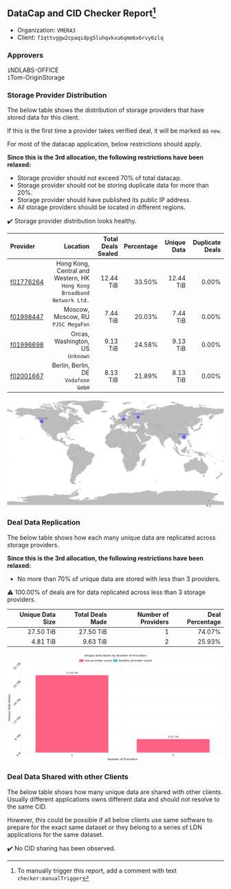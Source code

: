 ## DataCap and CID Checker Report[^1]
 - Organization: `VMERA3`
 - Client: `f1qttvggw2cpaqidpg5luhqvkxu6qmm6x6rvy6zlq`
### Approvers
`1`NDLABS-OFFICE<br/>`1`Tom-OriginStorage

### Storage Provider Distribution
The below table shows the distribution of storage providers that have stored data for this client.

If this is the first time a provider takes verified deal, it will be marked as `new`.

For most of the datacap application, below restrictions should apply.

**Since this is the 3rd allocation, the following restrictions have been relaxed:**
 - Storage provider should not exceed 70% of total datacap.
 - Storage provider should not be storing duplicate data for more than 20%.
 - Storage provider should have published its public IP address.
 - All storage providers should be located in different regions.

✔️ Storage provider distribution looks healthy.

| Provider                                              |                                                                  Location | Total Deals Sealed | Percentage | Unique Data | Duplicate Deals |
| :---------------------------------------------------- | ------------------------------------------------------------------------: | -----------------: | ---------: | ----------: | --------------: |
| [f01776264](https://filfox.info/en/address/f01776264) | Hong Kong, Central and Western, HK<br/>`Hong Kong Broadband Network Ltd.` |          12.44 TiB |     33.50% |   12.44 TiB |           0.00% |
| [f01998447](https://filfox.info/en/address/f01998447) |                                     Moscow, Moscow, RU<br/>`PJSC MegaFon` |           7.44 TiB |     20.03% |    7.44 TiB |           0.00% |
| [f01996698](https://filfox.info/en/address/f01996698) |                                       Orcas, Washington, US<br/>`Unknown` |           9.13 TiB |     24.58% |    9.13 TiB |           0.00% |
| [f02001667](https://filfox.info/en/address/f02001667) |                                    Berlin, Berlin, DE<br/>`Vodafone GmbH` |           8.13 TiB |     21.89% |    8.13 TiB |           0.00% |

![Provider Distribution](https://raw.githubusercontent.com/data-preservation-programs/filplus-checker-assets/main/filecoin-project/filecoin-plus-large-datasets/issues/1279/1672502664647.png)
### Deal Data Replication
The below table shows how each many unique data are replicated across storage providers.

**Since this is the 3rd allocation, the following restrictions have been relaxed:**
- No more than 70% of unique data are stored with less than 3 providers.

⚠️ 100.00% of deals are for data replicated across less than 3 storage providers.

| Unique Data Size | Total Deals Made | Number of Providers | Deal Percentage |
| ---------------: | ---------------: | ------------------: | --------------: |
|        27.50 TiB |        27.50 TiB |                   1 |          74.07% |
|         4.81 TiB |         9.63 TiB |                   2 |          25.93% |

![Replication Distribution](https://raw.githubusercontent.com/data-preservation-programs/filplus-checker-assets/main/filecoin-project/filecoin-plus-large-datasets/issues/1279/1672502665666.png)
### Deal Data Shared with other Clients
The below table shows how many unique data are shared with other clients.
Usually different applications owns different data and should not resolve to the same CID.

However, this could be possible if all below clients use same software to prepare for the exact same dataset or they belong to a series of LDN applications for the same dataset.

✔️ No CID sharing has been observed.

[^1]: To manually trigger this report, add a comment with text `checker:manualTrigger`

